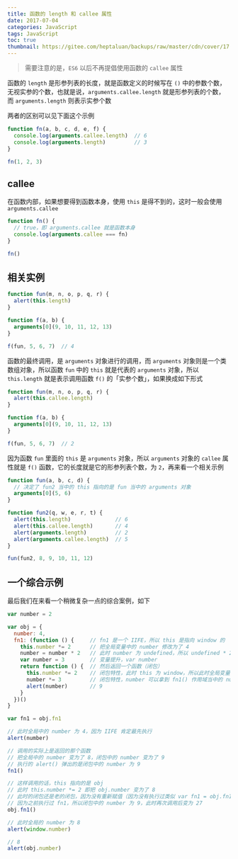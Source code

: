 ```yaml
---
title: 函数的 length 和 callee 属性
date: 2017-07-04
categories: JavaScript
tags: JavaScript
toc: true
thumbnail: https://gitee.com/heptaluan/backups/raw/master/cdn/cover/17.jpg
---
```


> 需要注意的是，`ES6` 以后不再提倡使用函数的 `callee` 属性

函数的 `length` 是形参列表的长度，就是函数定义的时候写在 `()` 中的参数个数，无视实参的个数，也就是说，`arguments.callee.length` 就是形参列表的个数，而 `arguments.length` 则表示实参个数

<!--more-->

两者的区别可以见下面这个示例

```js
function fn(a, b, c, d, e, f) {
  console.log(arguments.callee.length)  // 6
  console.log(arguments.length)         // 3
}

fn(1, 2, 3)
```



## callee

在函数内部，如果想要得到函数本身，使用 `this` 是得不到的，这时一般会使用 `arguments.callee`

```js
function fn() {
  // true，即 arguments.callee 就是函数本身
  console.log(arguments.callee === fn)
}

fn()
```





## 相关实例

```js
function fun(m, n, o, p, q, r) {
  alert(this.length)
}

function f(a, b) {
  arguments[0](9, 10, 11, 12, 13)
}

f(fun, 5, 6, 7)  // 4
```


函数的最终调用，是 `arguments` 对象进行的调用，而 `arguments` 对象则是一个类数组对象，所以函数 `fun` 中的 `this` 就是代表的 `arguments` 对象，所以 `this.length` 就是表示调用函数 `f()` 的「实参个数」，如果换成如下形式

```js
function fun(m, n, o, p, q, r) {
  alert(this.callee.length)
}

function f(a, b) {
  arguments[0](9, 10, 11, 12, 13)
}

f(fun, 5, 6, 7)  // 2
```

因为函数 `fun` 里面的 `this` 是 `arguments` 对象，所以 `arguments` 对象的 `callee` 属性就是 `f()` 函数，它的长度就是它的形参列表个数，为 `2`，再来看一个相关示例

```js
function fun(a, b, c, d) {
  // 决定了 fun2 当中的 this 指向的是 fun 当中的 arguments 对象
  arguments[0](5, 6)
}

function fun2(q, w, e, r, t) {
  alert(this.length)              // 6
  alert(this.callee.length)       // 4
  alert(arguments.length)         // 2
  alert(arguments.callee.length)  // 5
}

fun(fun2, 8, 9, 10, 11, 12)
```


## 一个综合示例

最后我们在来看一个稍微复杂一点的综合案例，如下

```js
var number = 2

var obj = {
  number: 4,
  fn1: (function () {     // fn1 是一个 IIFE，所以 this 是指向 window 的
    this.number *= 2      // 把全局变量中的 number 修改为了 4
    number = number * 2   // 此时 number 为 undefined，所以 undefined * 2 为 NaN
    var number = 3        // 变量提升，var number
    return function () {  // 然后返回一个函数（闭包）
      this.number *= 2    // 闭包特性，此时 this 为 window，所以此时全局变量中的 number 为 8
      number *= 3         // 闭包特性，number 可以拿到 fn1() 作用域当中的 number 值，所以 3 * 3 = 9
      alert(number)       // 9
    }
  })()
}

var fn1 = obj.fn1

// 此时全局中的 number 为 4，因为 IIFE 肯定最先执行
alert(number)

// 调用的实际上是返回的那个函数
// 把全局中的 number 变为了 8，闭包中的 number 变为了 9
// 执行的 alert() 弹出的是闭包中的 number 为 9
fn1()

// 这样调用的话，this 指向的是 obj
// 此时 this.number *= 2 即把 obj.number 变为了 8
// 此时的闭包还是老的闭包，因为没有重新赋值（因为没有执行过类似 var fn1 = obj.fn1 的操作）
// 因为之前执行过 fn1，所以闭包中的 number 为 9，此时再次调用后变为 27
obj.fn1()

// 此时全局的 number 为 8
alert(window.number)

// 8
alert(obj.number)
```


